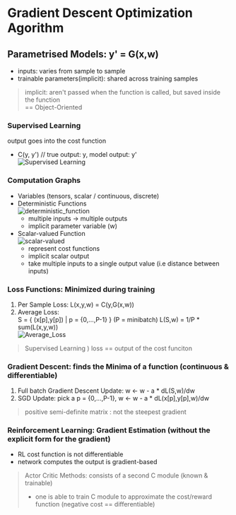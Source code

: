 # Gradient Descent Optimization Agorithm

## Parametrised Models: y' = G(x,w)

* inputs: varies from sample to sample
* trainable parameters(implicit): shared across training samples
> implicit: aren't passed when the function is called, but saved inside the function <br>
> == Object-Oriented

### Supervised Learning

output goes into the cost function   
* C(y, y') // true output: y, model output: y'   
![Supervised Learning](./images/Figure1.jpg)

### Computation Graphs

* Variables (tensors, scalar / continuous, discrete)   
* Deterministic Functions   
![deterministic_function](./images/deterministic_function.png)
  - multiple inputs -> multiple outputs
  - implicit parameter variable (w)
* Scalar-valued Function   
![scalar-valued](./images/scalar-valued/png)
  - represent cost functions
  - implicit scalar output
  - take multiple inputs to a single output value (i.e distance between inputs)

### Loss Functions: Minimized during training

1. Per Sample Loss: L(x,y,w) = C(y,G(x,w))   
2. Average Loss:   
S = { (x[p],y[p]) | p = {0,...,P-1} } (P = minibatch)
L(S,w) = 1/P * sum(L(x,y,w))   
![Average_Loss](./images/Average_Loss.png)   
> Supervised Learning ) loss == output of the cost funciton

### Gradient Descent: finds the Minima of a function (continuous & differentiable)

1. Full batch Gradient Descent Update: w <- w - a * dL(S,w)/dw
2. SGD Update: pick a p = {0,...,P-1}, w <- w - a * dL(x[p],y[p],w)/dw
> positive semi-definite matrix : not the steepest gradient

### Reinforcement Learning: Gradient Estimation (without the explicit form for the gradient)

* RL cost function is not differentiable
* network computes the output is gradient-based
> Actor Critic Methods: consists of a second C module (known & trainable)
> * one is able to train C module to approximate the cost/reward function (negative cost == differentiable)

##
